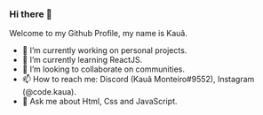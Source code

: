 ### Hi there 👋

Welcome to my Github Profile, my name is Kauã.

- 🔭 I’m currently working on personal projects.
- 🌱 I’m currently learning ReactJS.
- 👯 I’m looking to collaborate on communities.
- 📫 How to reach me: Discord (Kauã Monteiro#9552), Instagram (@code.kaua).
- 💬 Ask me about Html, Css and JavaScript.
<!--
**kauamntro/kauamntro** is a ✨ _special_ ✨ repository because its `README.md` (this file) appears on your GitHub profile.

Here are some ideas to get you started:

- 🔭 I’m currently working on ...
- 🌱 I’m currently learning ...
- 👯 I’m looking to collaborate on ...
- 🤔 I’m looking for help with ...
- 💬 Ask me about ...
- 📫 How to reach me: ...
- 😄 Pronouns: ...
- ⚡ Fun fact: ...
-->
